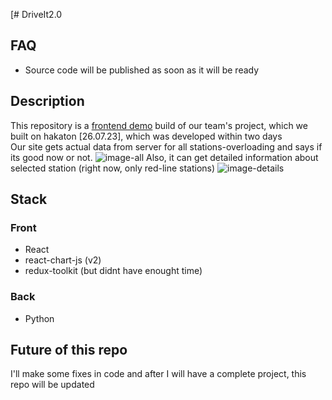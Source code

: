 [# DriveIt2.0
## FAQ
- Source code will be published as soon as it will be ready

## Description
This repository is a [frontend demo](https://k372470.github.io/driveIt2.0) build of our team's project, which we built on hakaton \[26.07.23\], which was developed within two days
</br>
Our site gets actual data from server for all stations-overloading and says if its good now or not.
![image-all](https://fikiwiki.com/uploads/posts/2022-02/1645054736_12-fikiwiki-com-p-kartinki-ikonki-12.png)
Also, it can get detailed information about selected station (right now, only red-line stations)
![image-details](https://fikiwiki.com/uploads/posts/2022-02/1645054736_12-fikiwiki-com-p-kartinki-ikonki-12.png)

## Stack

### Front
 - React
 - react-chart-js (v2)
 - redux-toolkit (but didnt have enought time)

### Back
 - Python

## Future of this repo
I'll make some fixes in code and after I will have a complete project, this repo will be updated
